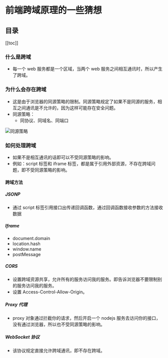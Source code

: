 # 前端跨域原理的一些猜想

## 目录

[[toc]]

### 什么是跨域

- 每一个 web 服务都是一个区域，当两个 web 服务之间相互通讯时，所以产生了跨域。

### 为什么会存在跨域

- 这是由于浏览器的同源策略的限制。同源策略规定了如果不是同源的服务，相互之间通讯是不允许的，因为这样可能存在安全问题。
- 同源策略：
  - 同协议、同域名、同端口

![同源策略](https://i-blog.csdnimg.cn/blog_migrate/61dd0e8d2499f3229212d7cc1417f5b7.png)

### 如何处理跨域

- 如果不是相互通讯的话即可以不受同源策略的影响。
- 例如：script 标签和 iframe 标签，都是属于引用外部资源，不存在跨域问题，即不受同源策略的影响。

#### 跨域方法

##### JSONP

- 通过 script 标签引用接口出传递回调函数，通过回调函数接收参数的方法接收数据

##### Iframe

- document.domain
- location.hash
- window.name
- postMessage

##### CORS

- 设置跨域资源共享，允许所有的服务访问我的服务。即告诉浏览器不要限制别的服务访问我的服务。
- 设置 Access-Control-Allow-Origin。

##### Proxy 代理

- proxy 对象通过拦截你的请求，然后开启一个 nodejs 服务去访问你的接口，没有通过浏览器，所以也不受同源策略的影响。

##### WebSocket 协议

- 该协议规定直接允许跨域通讯，即不存在跨域。
